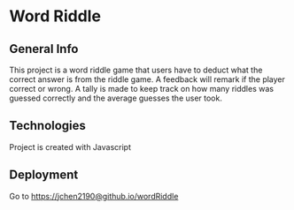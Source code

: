 # Word Riddle

## General Info
This project is a word riddle game that users have to deduct what the correct answer is from the riddle game. A feedback will remark if the player correct or wrong. A tally is made to keep track on how many riddles was guessed correctly and the average guesses the user took.

## Technologies
Project is created with Javascript

## Deployment
Go to [https://jchen2190@github.io/wordRiddle](https://jchen2190.github.io/wordRiddle/)
